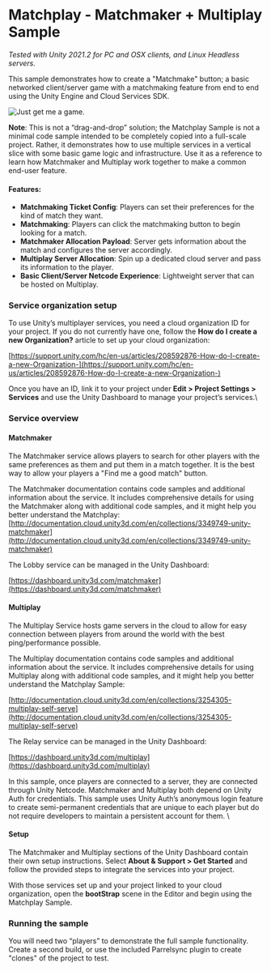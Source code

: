# Matchplay - Matchmaker + Multiplay Sample

_Tested with Unity 2021.2 for PC and OSX clients, and Linux Headless servers._

This sample demonstrates how to create a "Matchmake" button; a basic networked client/server game with a matchmaking feature from end to end using the Unity Engine and Cloud Services SDK.

![Just get me a game.](~Documentation/Images/1_PlayButton.PNG")

**Note**: This is not a “drag-and-drop” solution; the Matchplay Sample is not a minimal code sample intended to be completely copied into a full-scale project. Rather, it demonstrates how to use multiple services in a vertical slice with some basic game logic and infrastructure. Use it as a reference to learn how Matchmaker and Multiplay work together to make a common end-user feature.



#### Features:

* **Matchmaking Ticket Config**: Players can set their preferences for the kind of match they want.
* **Matchmaking**: Players can click the matchmaking button to begin looking for a match.
* **Matchmaker Allocation Payload**: Server gets information about the match and configures the server accordingly.
* **Multiplay Server Allocation**: Spin up a dedicated cloud server and pass its information to the player.
* **Basic Client/Server Netcode Experience**: Lightweight server that can be hosted on Multiplay.



### Service organization setup

To use Unity’s multiplayer services, you need a cloud organization ID for your project. If you do not currently have one, follow the **How do I create a new Organization?** article to set up your cloud organization:

[https://support.unity.com/hc/en-us/articles/208592876-How-do-I-create-a-new-Organization-](https://support.unity.com/hc/en-us/articles/208592876-How-do-I-create-a-new-Organization-)

Once you have an ID, link it to your project under **Edit **>** Project Settings **>** Services** and use the Unity Dashboard to manage your project’s services.\




### Service overview


#### **Matchmaker**

The Matchmaker service allows players to search for other players with the same preferences as them and put them in a match together. It is the best way to allow your players a "Find me a good match" button.


The Matchmaker documentation contains code samples and additional information about the service. It includes comprehensive details for using the Matchmaker along with additional code samples, and it might help you better understand the Matchplay: [http://documentation.cloud.unity3d.com/en/collections/3349749-unity-matchmaker](http://documentation.cloud.unity3d.com/en/collections/3349749-unity-matchmaker)

The Lobby service can be managed in the Unity Dashboard:

[https://dashboard.unity3d.com/matchmaker](https://dashboard.unity3d.com/matchmaker)


#### **Multiplay**

The Multiplay Service hosts game servers in the cloud to allow for easy connection between players from around the world with the best ping/performance possible.


The Multiplay documentation contains code samples and additional information about the service. It includes comprehensive details for using Multiplay along with additional code samples, and it might help you better understand the Matchplay Sample: 

[http://documentation.cloud.unity3d.com/en/collections/3254305-multiplay-self-serve](http://documentation.cloud.unity3d.com/en/collections/3254305-multiplay-self-serve)

The Relay service can be managed in the Unity Dashboard:

[https://dashboard.unity3d.com/multiplay](https://dashboard.unity3d.com/multiplay)

In this sample, once players are connected to a server, they are connected through Unity Netcode. Matchmaker and Multiplay both depend on Unity Auth for credentials. This sample uses Unity Auth’s anonymous login feature to create semi-permanent credentials that are unique to each player but do not require developers to maintain a persistent account for them. \



#### **Setup**

The Matchmaker and Multiplay sections of the Unity Dashboard contain their own setup instructions. Select **About & Support **>** Get Started** and follow the provided steps to integrate the services into your project.

With those services set up and your project linked to your cloud organization, open the **bootStrap** scene in the Editor and begin using the Matchplay Sample.


### Running the sample

You will need two “players” to demonstrate the full sample functionality. Create a second build, or use the included Parrelsync plugin to create "clones" of the project to test.
